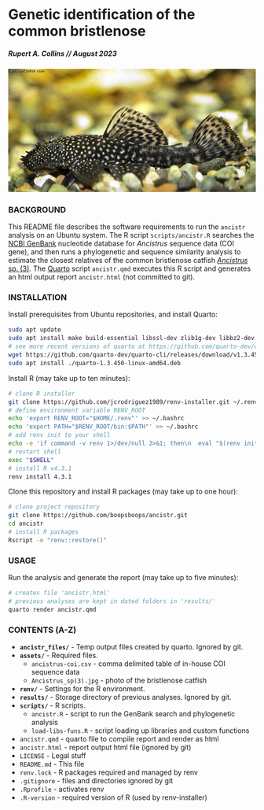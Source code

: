 # Genetic identification of the common bristlenose

##### Rupert A. Collins // August 2023

![_Ancistrus_ sp.(3)](assets/Ancistrus_sp(3).jpg)


### BACKGROUND

This README file describes the software requirements to run the `ancistr` analysis on an Ubuntu system. The R script `scripts/ancistr.R` searches the [NCBI GenBank](https://www.ncbi.nlm.nih.gov/nuccore) nucleotide database for _Ancistrus_ sequence data (COI gene), and then runs a phylogenetic and sequence similarity analysis to estimate the closest relatives of the common bristlenose catfish [_Ancistrus_ sp. (3)](https://www.planetcatfish.com/ancistrus_cf_cirrhosus). The [Quarto](https://quarto.org/) script `ancistr.qmd` executes this R script and generates an html output report `ancistr.html` (not committed to git).


### INSTALLATION

Install prerequisites from Ubuntu repositories, and install Quarto:
```bash
sudo apt update
sudo apt install make build-essential libssl-dev zlib1g-dev libbz2-dev libreadline-dev libsqlite3-dev wget curl llvm libncursesw5-dev xz-utils tk-dev libxml2-dev libxmlsec1-dev libffi-dev liblzma-dev git mafft
# see more recent versions of quarto at https://github.com/quarto-dev/quarto-cli/releases/latest or https://quarto.org/docs/get-started/
wget https://github.com/quarto-dev/quarto-cli/releases/download/v1.3.450/quarto-1.3.450-linux-amd64.deb
sudo apt install ./quarto-1.3.450-linux-amd64.deb
```

Install R (may take up to ten minutes):

```bash
# clone R installer
git clone https://github.com/jcrodriguez1989/renv-installer.git ~/.renv
# define environment variable RENV_ROOT
echo 'export RENV_ROOT="$HOME/.renv"' >> ~/.bashrc
echo 'export PATH="$RENV_ROOT/bin:$PATH"' >> ~/.bashrc
# add renv init to your shell
echo -e 'if command -v renv 1>/dev/null 2>&1; then\n  eval "$(renv init -)"\nfi' >> ~/.bashrc
# restart shell
exec "$SHELL"
# install R v4.3.1
renv install 4.3.1
```

Clone this repository and install R packages (may take up to one hour):

```bash
# clone project repository
git clone https://github.com/boopsboops/ancistr.git
cd ancistr
# install R packages
Rscript -e "renv::restore()"
```


### USAGE

Run the analysis and generate the report (may take up to five minutes):

```bash
# creates file 'ancistr.html'
# previous analyses are kept in dated folders in 'results/'
quarto render ancistr.qmd
```


### CONTENTS (A-Z)

* **`ancistr_files/`** - Temp output files created by quarto. Ignored by git.
* **`assets/`** - Required files.
    - `ancistrus-coi.csv` - comma delimited table of in-house COI sequence data
    - `Ancistrus_sp(3).jpg` - photo of the bristlenose catfish
* **`renv/`** - Settings for the R environment.
* **`results/`** - Storage directory of previous analyses. Ignored by git.
* **`scripts/`** - R scripts.
    - `ancistr.R` - script to run the GenBank search and phylogenetic analysis
    - `load-libs-funs.R` - script loading up libraries and custom functions
* `ancistr.qmd` - quarto file to compile report and render as html
* `ancistr.html` - report output html file (ignored by git)
* `LICENSE` - Legal stuff
* `README.md` - This file
* `renv.lock` - R packages required and managed by renv
* `.gitignore` - files and directories ignored by git
* `.Rprofile` - activates renv
* `.R-version` - required version of R (used by renv-installer)
